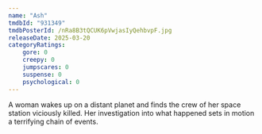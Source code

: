 ```yaml
---
name: "Ash"
tmdbId: "931349"
tmdbPosterId: /nRa8B3tQCUK6pVwjasIyQehbvpF.jpg
releaseDate: 2025-03-20
categoryRatings:
    gore: 0
    creepy: 0
    jumpscares: 0
    suspense: 0
    psychological: 0
---
```

A woman wakes up on a distant planet and finds the crew of her space station viciously killed. Her investigation into what happened sets in motion a terrifying chain of events.
